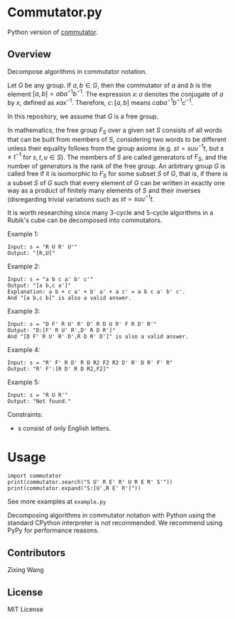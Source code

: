# Commutator.py

Python version of [commutator](http://github.com/nbwzx/commutator).

## Overview

Decompose algorithms in commutator notation.

Let $G$ be any group. If $a,b \in G$, then the commutator of $a$ and $b$ is the element $[a,b]=aba^{−1}b^{−1}$. The expression $x\colon a$ denotes the conjugate of $a$ by $x$, defined as $xax^{−1}$. Therefore, $c\colon[a,b]$ means $c a b a^{−1} b^{−1} c^{−1}$.

In this repository, we assume that $G$ is a free group.

In mathematics, the free group $F_{S}$ over a given set $S$ consists of all words that can be built from members of $S$, considering two words to be different unless their equality follows from the group axioms (e.g. $s t=s u u^{-1} t$, but $s \neq t^{-1}$ for $s, t, u \in S$). The members of $S$ are called generators of $F_{S}$, and the number of generators is the rank of the free group. An arbitrary group $G$ is called free if it is isomorphic to $F_{S}$ for some subset $S$ of $G$, that is, if there is a subset $S$ of $G$ such that every element of $G$ can be written in exactly one way as a product of finitely many elements of $S$ and their inverses (disregarding trivial variations such as $s t=s u u^{-1} t$.

It is worth researching since many 3-cycle and 5-cycle algorithms in a Rubik's cube can be decomposed into commutators.

Example 1:

```
Input: s = "R U R' U'"
Output: "[R,U]"
```

Example 2:

```
Input: s = "a b c a' b' c'"
Output: "[a b,c a']"
Explanation: a b + c a' + b' a' + a c' = a b c a' b' c'.
And "[a b,c b]" is also a valid answer.
```

Example 3:

```
Input: s = "D F' R U' R' D' R D U R' F R D' R'"
Output: "D:[F' R U' R',D' R D R']"
And "[D F' R U' R' D',R D R' D']" is also a valid answer.
```

Example 4:

```
Input: s = "R' F' R D' R D R2 F2 R2 D' R' D R' F' R"
Output: "R' F':[R D' R D R2,F2]"
```

Example 5:

```
Input: s = "R U R'"
Output: "Not found."
```

Constraints:

- s consist of only English letters.

# Usage

```
import commutator
print(commutator.search("S U' R E' R' U R E R' S'"))
print(commutator.expand("S:[U',R E' R']"))
```

See more examples at `example.py`

Decomposing algorithms in commutator notation with Python using the standard CPython interpreter is not recommended. We recommend using PyPy for performance reasons.

## Contributors

Zixing Wang

## License

MIT License
